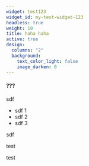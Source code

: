 ```yaml
---
widget: test123
widget_id: my-test-widget-123
headless: true
weight: 10
title: haha haha
active: true
design:
  columns: "2"
  background:
    text_color_light: false
    image_darken: 0
---
```

#### ???

sdf

 - sdf 1
 - sdf 2
 - sdf 3

sdf

test

test